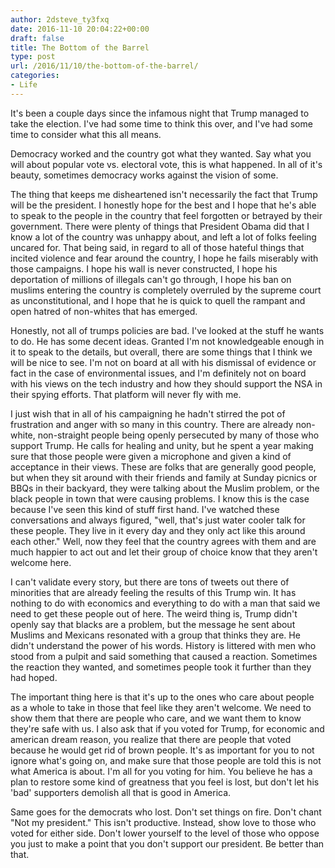 ```yaml
---
author: 2dsteve_ty3fxq
date: 2016-11-10 20:04:22+00:00
draft: false
title: The Bottom of the Barrel
type: post
url: /2016/11/10/the-bottom-of-the-barrel/
categories:
- Life
---
```


It's been a couple days since the infamous night that Trump managed to take the election. I've had some time to think this over, and I've had some time to consider what this all means.

Democracy worked and the country got what they wanted. Say what you will about popular vote vs. electoral vote, this is what happened. In all of it's beauty, sometimes democracy works against the vision of some.

The thing that keeps me disheartened isn't necessarily the fact that Trump will be the president. I honestly hope for the best and I hope that he's able to speak to the people in the country that feel forgotten or betrayed by their government. There were plenty of things that President Obama did that I know a lot of the country was unhappy about, and left a lot of folks feeling uncared for. That being said, in regard to all of those hateful things that incited violence and fear around the country, I hope he fails miserably with those campaigns. I hope his wall is never constructed, I hope his deportation of millions of illegals can't go through, I hope his ban on muslims entering the country is completely overruled by the supreme court as unconstitutional, and I hope that he is quick to quell the rampant and open hatred of non-whites that has emerged.

Honestly, not all of trumps policies are bad. I've looked at the stuff he wants to do. He has some decent ideas. Granted I'm not knowledgeable enough in it to speak to the details, but overall, there are some things that I think we will be nice to see. I'm not on board at all with his dismissal of evidence or fact in the case of environmental issues, and I'm definitely not on board with his views on the tech industry and how they should support the NSA in their spying efforts. That platform will never fly with me.

I just wish that in all of his campaigning he hadn't stirred the pot of frustration and anger with so many in this country. There are already non-white, non-straight people being openly persecuted by many of those who support Trump. He calls for healing and unity, but he spent a year making sure that those people were given a microphone and given a kind of acceptance in their views. These are folks that are generally good people, but when they sit around with their friends and family at Sunday picnics or BBQs in their backyard, they were talking about the Muslim problem, or the black people in town that were causing problems. I know this is the case because I've seen this kind of stuff first hand. I've watched these conversations and always figured, "well, that's just water cooler talk for these people. They live in it every day and they only act like this around each other." Well, now they feel that the country agrees with them and are much happier to act out and let their group of choice know that they aren't welcome here.

I can't validate every story, but there are tons of tweets out there of minorities that are already feeling the results of this Trump win. It has nothing to do with economics and everything to do with a man that said we need to get these people out of here. The weird thing is, Trump didn't openly say that blacks are a problem, but the message he sent about Muslims and Mexicans resonated with a group that thinks they are. He didn't understand the power of his words. History is littered with men who stood from a pulpit and said something that caused a reaction. Sometimes the reaction they wanted, and sometimes people took it further than they had hoped.

The important thing here is that it's up to the ones who care about people as a whole to take in those that feel like they aren't welcome. We need to show them that there are people who care, and we want them to know they're safe with us. I also ask that if you voted for Trump, for economic and american dream reason, you realize that there are people that voted because he would get rid of brown people. It's as important for you to not ignore what's going on, and make sure that those people are told this is not what America is about. I'm all for you voting for him. You believe he has a plan to restore some kind of greatness that you feel is lost, but don't let his 'bad' supporters demolish all that is good in America.

Same goes for the democrats who lost. Don't set things on fire. Don't chant "Not my president." This isn't productive. Instead, show love to those who voted for either side. Don't lower yourself to the level of those who oppose you just to make a point that you don't support our president. Be better than that.
